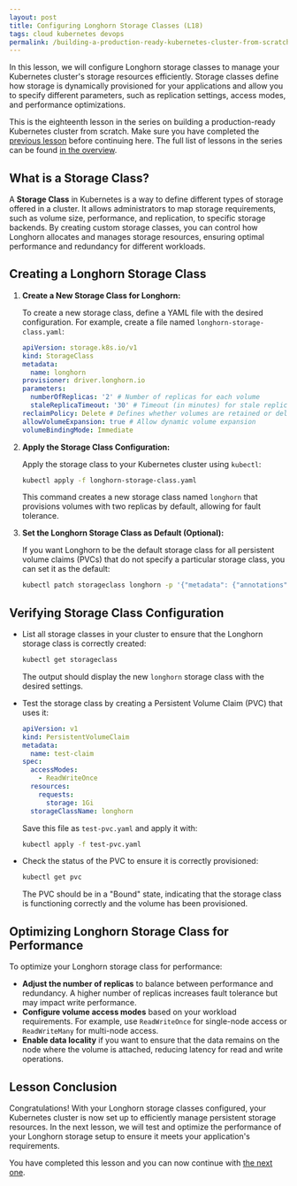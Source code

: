 ```yaml
---
layout: post
title: Configuring Longhorn Storage Classes (L18)
tags: cloud kubernetes devops
permalink: /building-a-production-ready-kubernetes-cluster-from-scratch/lesson-18
---
```


In this lesson, we will configure Longhorn storage classes to manage your
Kubernetes cluster's storage resources efficiently. Storage classes define how
storage is dynamically provisioned for your applications and allow you to
specify different parameters, such as replication settings, access modes, and
performance optimizations.

This is the eighteenth lesson in the series on building a production-ready
Kubernetes cluster from scratch. Make sure you have completed the
[previous lesson](/building-a-production-ready-kubernetes-cluster-from-scratch/lesson-17)
before continuing here. The full list of lessons in the series can be found
[in the overview](/building-a-production-ready-kubernetes-cluster-from-scratch).

## What is a Storage Class?

A **Storage Class** in Kubernetes is a way to define different types of storage
offered in a cluster. It allows administrators to map storage requirements, such
as volume size, performance, and replication, to specific storage backends. By
creating custom storage classes, you can control how Longhorn allocates and
manages storage resources, ensuring optimal performance and redundancy for
different workloads.

## Creating a Longhorn Storage Class

1. **Create a New Storage Class for Longhorn:**

   To create a new storage class, define a YAML file with the desired
   configuration. For example, create a file named
   `longhorn-storage-class.yaml`:

   ```yaml
   apiVersion: storage.k8s.io/v1
   kind: StorageClass
   metadata:
     name: longhorn
   provisioner: driver.longhorn.io
   parameters:
     numberOfReplicas: '2' # Number of replicas for each volume
     staleReplicaTimeout: '30' # Timeout (in minutes) for stale replicas
   reclaimPolicy: Delete # Defines whether volumes are retained or deleted when their claims are deleted
   allowVolumeExpansion: true # Allow dynamic volume expansion
   volumeBindingMode: Immediate
   ```

2. **Apply the Storage Class Configuration:**

   Apply the storage class to your Kubernetes cluster using `kubectl`:

   ```bash
   kubectl apply -f longhorn-storage-class.yaml
   ```

   This command creates a new storage class named `longhorn` that provisions
   volumes with two replicas by default, allowing for fault tolerance.

3. **Set the Longhorn Storage Class as Default (Optional):**

   If you want Longhorn to be the default storage class for all persistent
   volume claims (PVCs) that do not specify a particular storage class, you can
   set it as the default:

   ```bash
   kubectl patch storageclass longhorn -p '{"metadata": {"annotations":{"storageclass.kubernetes.io/is-default-class":"true"}}}'
   ```

## Verifying Storage Class Configuration

- List all storage classes in your cluster to ensure that the Longhorn storage
  class is correctly created:

  ```bash
  kubectl get storageclass
  ```

  The output should display the new `longhorn` storage class with the desired
  settings.

- Test the storage class by creating a Persistent Volume Claim (PVC) that uses
  it:

  ```yaml
  apiVersion: v1
  kind: PersistentVolumeClaim
  metadata:
    name: test-claim
  spec:
    accessModes:
      - ReadWriteOnce
    resources:
      requests:
        storage: 1Gi
    storageClassName: longhorn
  ```

  Save this file as `test-pvc.yaml` and apply it with:

  ```bash
  kubectl apply -f test-pvc.yaml
  ```

- Check the status of the PVC to ensure it is correctly provisioned:

  ```bash
  kubectl get pvc
  ```

  The PVC should be in a "Bound" state, indicating that the storage class is
  functioning correctly and the volume has been provisioned.

## Optimizing Longhorn Storage Class for Performance

To optimize your Longhorn storage class for performance:

- **Adjust the number of replicas** to balance between performance and
  redundancy. A higher number of replicas increases fault tolerance but may
  impact write performance.
- **Configure volume access modes** based on your workload requirements. For
  example, use `ReadWriteOnce` for single-node access or `ReadWriteMany` for
  multi-node access.
- **Enable data locality** if you want to ensure that the data remains on the
  node where the volume is attached, reducing latency for read and write
  operations.

## Lesson Conclusion

Congratulations! With your Longhorn storage classes configured, your Kubernetes
cluster is now set up to efficiently manage persistent storage resources. In the
next lesson, we will test and optimize the performance of your Longhorn storage
setup to ensure it meets your application's requirements.

You have completed this lesson and you can now continue with
[the next one](/building-a-production-ready-kubernetes-cluster-from-scratch/lesson-19).
